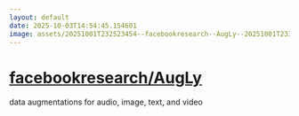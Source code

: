 ```yaml
---
layout: default
date: 2025-10-03T14:54:45.154601
image: assets/20251001T232523454--facebookresearch--AugLy--20251001T233038821--cropped.png
---
```


# [facebookresearch/AugLy](https://github.com/facebookresearch/AugLy)

data augmentations for audio, image, text, and video
